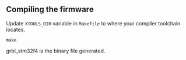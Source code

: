 ## Compiling the firmware

Update `XTOOLS_DIR` variable in `Makefile` to where your compiler toolchain locates.

```
make
```
grbl_stm32f4 is the binary file generated.

